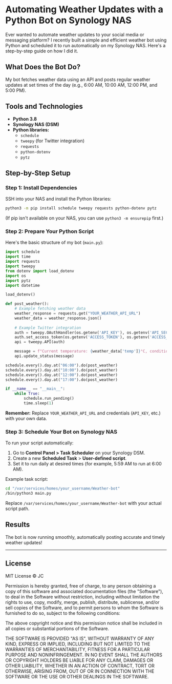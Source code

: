 # Automating Weather Updates with a Python Bot on Synology NAS

Ever wanted to automate weather updates to your social media or messaging platform? I recently built a simple and efficient weather bot using Python and scheduled it to run automatically on my Synology NAS. Here's a step-by-step guide on how I did it.

## What Does the Bot Do?

My bot fetches weather data using an API and posts regular weather updates at set times of the day (e.g., 6:00 AM, 10:00 AM, 12:00 PM, and 5:00 PM).

## Tools and Technologies

- **Python 3.8**
- **Synology NAS (DSM)**
- **Python libraries:**
  - `schedule`
  - `tweepy` (for Twitter integration)
  - `requests`
  - `python-dotenv`
  - `pytz`

## Step-by-Step Setup

### Step 1: Install Dependencies

SSH into your NAS and install the Python libraries:

```bash
python3 -m pip install schedule tweepy requests python-dotenv pytz
```

(If pip isn't available on your NAS, you can use `python3 -m ensurepip` first.)

### Step 2: Prepare Your Python Script

Here's the basic structure of my bot (`main.py`):

```python
import schedule
import time
import requests
import tweepy
from dotenv import load_dotenv
import os
import pytz
import datetime

load_dotenv()

def post_weather():
    # Example fetching weather data
    weather_response = requests.get("YOUR_WEATHER_API_URL")
    weather_data = weather_response.json()
    
    # Example Twitter integration
    auth = tweepy.OAuthHandler(os.getenv('API_KEY'), os.getenv('API_SECRET'))
    auth.set_access_token(os.getenv('ACCESS_TOKEN'), os.getenv('ACCESS_SECRET'))
    api = tweepy.API(auth)

    message = f"Current temperature: {weather_data['temp']}°C, condition: {weather_data['condition']}"
    api.update_status(message)

schedule.every().day.at("06:00").do(post_weather)
schedule.every().day.at("10:00").do(post_weather)
schedule.every().day.at("12:00").do(post_weather)
schedule.every().day.at("17:00").do(post_weather)

if __name__ == "__main__":
    while True:
        schedule.run_pending()
        time.sleep(1)
```

**Remember:** Replace `YOUR_WEATHER_API_URL` and credentials (`API_KEY`, etc.) with your own data.

### Step 3: Schedule Your Bot on Synology NAS

To run your script automatically:

1. Go to **Control Panel > Task Scheduler** on your Synology DSM.
2. Create a new **Scheduled Task** > **User-defined script**.
3. Set it to run daily at desired times (for example, 5:59 AM to run at 6:00 AM).

Example task script:

```bash
cd "/var/services/homes/your_username/Weather-bot"
/bin/python3 main.py
```

Replace `/var/services/homes/your_username/Weather-bot` with your actual script path.

## Results

The bot is now running smoothly, automatically posting accurate and timely weather updates!


---

## License

MIT License © JC

Permission is hereby granted, free of charge, to any person obtaining a copy of this software and associated documentation files (the "Software"), to deal in the Software without restriction, including without limitation the rights to use, copy, modify, merge, publish, distribute, sublicense, and/or sell copies of the Software, and to permit persons to whom the Software is furnished to do so, subject to the following conditions:

The above copyright notice and this permission notice shall be included in all copies or substantial portions of the Software.

THE SOFTWARE IS PROVIDED "AS IS", WITHOUT WARRANTY OF ANY KIND, EXPRESS OR IMPLIED, INCLUDING BUT NOT LIMITED TO THE WARRANTIES OF MERCHANTABILITY, FITNESS FOR A PARTICULAR PURPOSE AND NONINFRINGEMENT. IN NO EVENT SHALL THE AUTHORS OR COPYRIGHT HOLDERS BE LIABLE FOR ANY CLAIM, DAMAGES OR OTHER LIABILITY, WHETHER IN AN ACTION OF CONTRACT, TORT OR OTHERWISE, ARISING FROM, OUT OF OR IN CONNECTION WITH THE SOFTWARE OR THE USE OR OTHER DEALINGS IN THE SOFTWARE.

